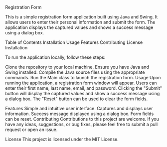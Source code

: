 Registration Form

This is a simple registration form application built using Java and Swing. It allows users to enter their personal information and submit the form. The application displays the captured values and shows a success message using a dialog box.

Table of Contents
Installation
Usage
Features
Contributing
License
Installation

To run the application locally, follow these steps:

Clone the repository to your local machine.
Ensure you have Java and Swing installed.
Compile the Java source files using the appropriate commands.
Run the Main class to launch the registration form.
Usage
Upon running the application, a registration form window will appear. Users can enter their first name, last name, email, and password. Clicking the "Submit" button will display the captured values and show a success message using a dialog box. The "Reset" button can be used to clear the form fields.

Features
Simple and intuitive user interface.
Captures and displays user information.
Success message displayed using a dialog box.
Form fields can be reset.
Contributing
Contributions to this project are welcome. If you have any ideas, suggestions, or bug fixes, please feel free to submit a pull request or open an issue.

License
This project is licensed under the MIT License.
